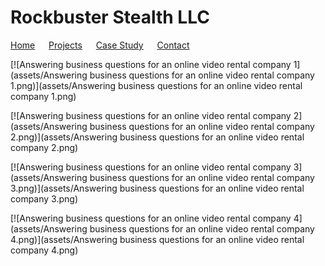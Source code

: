 # Rockbuster Stealth LLC

[Home](./) &emsp; [Projects](./Projects.html) &emsp; [Case Study](assets/CaseStudy.pdf) &emsp; [Contact](./Contact.html)

[![Answering business questions for an online video rental company 1](assets/Answering business questions for an online video rental company 1.png)](assets/Answering business questions for an online video rental company 1.png)

[![Answering business questions for an online video rental company 2](assets/Answering business questions for an online video rental company 2.png)](assets/Answering business questions for an online video rental company 2.png)

[![Answering business questions for an online video rental company 3](assets/Answering business questions for an online video rental company 3.png)](assets/Answering business questions for an online video rental company 3.png)

[![Answering business questions for an online video rental company 4](assets/Answering business questions for an online video rental company  4.png)](assets/Answering business questions for an online video rental company  4.png)
